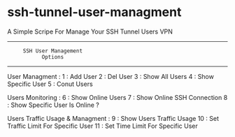 # ssh-tunnel-user-managment
A Simple Scripe For Manage Your SSH Tunnel Users VPN

**************************************
         SSH User Management
               Options
**************************************

User Managment :
1 : Add User
2 : Del User
3 : Show All Users
4 : Show Specific User
5 : Conut Users

Users Monitoring :
6 : Show Online Users
7 : Show Online SSH Connection
8 : Show Specific User Is Online ?

Users Traffic Usage & Managment :
9 : Show Users Traffic Usage
10 : Set Traffic Limit For Specific User
11 : Set Time Limit For Specific User
